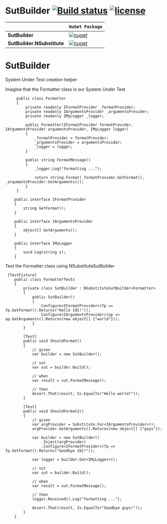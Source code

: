 # SutBuilder [![Build status](https://ci.appveyor.com/api/projects/status/356qx7r7odkobkr9?svg=true)](https://ci.appveyor.com/project/Toxu4/sutbuilder) [![license](https://img.shields.io/github/license/mashape/apistatus.svg)]()


&nbsp; | `NuGet Package`
--- | ---
**SutBuilder** | [![nuget](https://img.shields.io/nuget/v/SutBuilder.svg)](https://www.nuget.org/packages/SutBuilder/)
**SutBuilder.NSubstitute** | [![nuget](https://img.shields.io/nuget/v/SutBuilder.NSubstitute.svg)](https://www.nuget.org/packages/SutBuilder.NSubstitute/)


# SutBuilder
System Under Test creation helper

Imagine that the Formatter class is our System Under Test

```CSharp
     public class Formatter
     {
         private readonly IFormatProvider _formatProvider;
         private readonly IArgumentsProvider _argumentsProvider;
         private readonly IMyLogger _logger;
 
         public Formatter(IFormatProvider formatProvider, IArgumentsProvider argumentsProvider, IMyLogger logger)
         {
             _formatProvider = formatProvider;
             _argumentsProvider = argumentsProvider;
             _logger = logger;
         }
 
         public string FormatMessage()
         {
             _logger.Log("formatting ...");
             
             return string.Format(_formatProvider.GetFormat(), _argumentsProvider.GetArguments());
         }
     }
     
    public interface IFormatProvider
    {
        string GetFormat();
    } 
    
    public interface IArgumentsProvider
    {
        object[] GetArguments();
    }
    
    public interface IMyLogger
    {
        void Log(string s);
    }
```

Test the Formatter class using NSubstituteSutBuilder

```CSharp
 [TestFixture]
    public class FormatterTests
    {
        private class SutBuilder : NSubstituteSutBuilder<Formatter>
        {
            public SutBuilder()
            {
                Configure<IFormatProvider>(fp => fp.GetFormat().Returns("Hello {0}!"));
                Configure<IArgumentsProvider>(ap => ap.GetArguments().Returns(new object[] {"world"}));
            }
        }

        [Test]
        public void ShouldFormat()
        {
            // given
            var builder = new SutBuilder();

            // sut            
            var sut = builder.Build();

            // when
            var result = sut.FormatMessage();

            // then
            Assert.That(result, Is.EqualTo("Hello world!"));
        }
        
        [Test]
        public void ShouldFormat2()
        {
            // given
            var argProvider = Substitute.For<IArgumentsProvider>();
            argProvider.GetArguments().Returns(new object[] {"guys"});

            var builder = new SutBuilder()             
                .Inject(argProvider)
                .Configure<IFormatProvider>(fp => fp.GetFormat().Returns("Goodbye {0}!"));

            var logger = builder.Get<IMyLogger>();
            
            // sut            
            var sut = builder.Build();

            // when
            var result = sut.FormatMessage();

            // then
            logger.Received().Log("formatting ...");
            
            Assert.That(result, Is.EqualTo("Goodbye guys!"));                        
        }
    }
```

